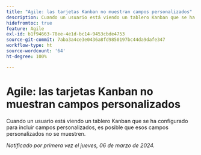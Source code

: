 ```yaml
---
title: "Agile: las tarjetas Kanban no muestran campos personalizados"
description: Cuando un usuario está viendo un tablero Kanban que se ha configurado para incluir campos personalizados, es posible que esos campos personalizados no se muestren.
hidefromtoc: true
feature: Agile
exl-id: b1f94663-78ee-4e1d-bc14-9453cbde4753
source-git-commit: 7aba3a4ce3e0436a8fd9850197bc44da9dafe347
workflow-type: ht
source-wordcount: '64'
ht-degree: 100%

---
```


# Agile: las tarjetas Kanban no muestran campos personalizados

Cuando un usuario está viendo un tablero Kanban que se ha configurado para incluir campos personalizados, es posible que esos campos personalizados no se muestren.

_Notificado por primera vez el jueves, 06 de marzo de 2024._
